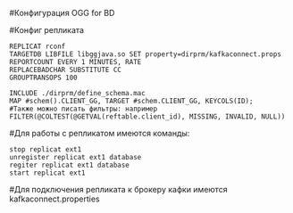 #Конфигурация OGG for BD

#Конфиг репликата
```
REPLICAT rconf
TARGETDB LIBFILE libggjava.so SET property=dirprm/kafkaconnect.props
REPORTCOUNT EVERY 1 MINUTES, RATE
REPLACEBADCHAR SUBSTITUTE CC
GROUPTRANSOPS 100

INCLUDE ./dirprm/define_schema.mac
MAP #schem().CLIENT_GG, TARGET #schem.CLIENT_GG, KEYCOLS(ID);
#Также можно писать фильтры: например FILTER(@COLTEST(@GETVAL(reftable.client_id), MISSING, INVALID, NULL))   
```

#Для работы с репликатом имеются команды:
```
stop replicat ext1
unregister replicat ext1 database
regiter replicat ext1 database
start replicat ext1
```

#Для подключения репликата к брокеру кафки имеются kafkaconnect.properties
